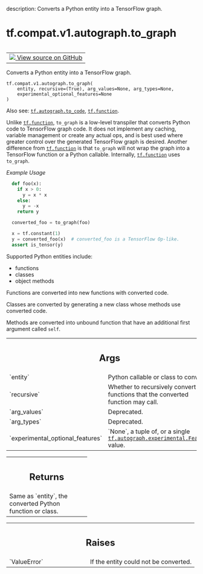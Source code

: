 description: Converts a Python entity into a TensorFlow graph.

<div itemscope itemtype="http://developers.google.com/ReferenceObject">
<meta itemprop="name" content="tf.compat.v1.autograph.to_graph" />
<meta itemprop="path" content="Stable" />
</div>

# tf.compat.v1.autograph.to_graph

<!-- Insert buttons and diff -->

<table class="tfo-notebook-buttons tfo-api nocontent" align="left">
<td>
  <a target="_blank" href="https://github.com/tensorflow/tensorflow/blob/r2.4/tensorflow/python/autograph/impl/api.py#L756-L824">
    <img src="https://www.tensorflow.org/images/GitHub-Mark-32px.png" />
    View source on GitHub
  </a>
</td>
</table>



Converts a Python entity into a TensorFlow graph.

<pre class="devsite-click-to-copy prettyprint lang-py tfo-signature-link">
<code>tf.compat.v1.autograph.to_graph(
    entity, recursive=(True), arg_values=None, arg_types=None,
    experimental_optional_features=None
)
</code></pre>



<!-- Placeholder for "Used in" -->

Also see: <a href="../../../../tf/autograph/to_code.md"><code>tf.autograph.to_code</code></a>, <a href="../../../../tf/function.md"><code>tf.function</code></a>.

Unlike <a href="../../../../tf/function.md"><code>tf.function</code></a>, `to_graph` is a low-level transpiler that converts
Python code to TensorFlow graph code. It does not implement any caching,
variable management or create any actual ops, and is best used where greater
control over the generated TensorFlow graph is desired. Another difference
from <a href="../../../../tf/function.md"><code>tf.function</code></a> is that `to_graph` will not wrap the graph into a
TensorFlow function or a Python callable. Internally, <a href="../../../../tf/function.md"><code>tf.function</code></a> uses
`to_graph`.

_Example Usage_

```python
  def foo(x):
    if x > 0:
      y = x * x
    else:
      y = -x
    return y

  converted_foo = to_graph(foo)

  x = tf.constant(1)
  y = converted_foo(x)  # converted_foo is a TensorFlow Op-like.
  assert is_tensor(y)
```

Supported Python entities include:
  * functions
  * classes
  * object methods

Functions are converted into new functions with converted code.

Classes are converted by generating a new class whose methods use converted
code.

Methods are converted into unbound function that have an additional first
argument called `self`.

<!-- Tabular view -->
 <table class="responsive fixed orange">
<colgroup><col width="214px"><col></colgroup>
<tr><th colspan="2"><h2 class="add-link">Args</h2></th></tr>

<tr>
<td>
`entity`
</td>
<td>
Python callable or class to convert.
</td>
</tr><tr>
<td>
`recursive`
</td>
<td>
Whether to recursively convert any functions that the converted
function may call.
</td>
</tr><tr>
<td>
`arg_values`
</td>
<td>
Deprecated.
</td>
</tr><tr>
<td>
`arg_types`
</td>
<td>
Deprecated.
</td>
</tr><tr>
<td>
`experimental_optional_features`
</td>
<td>
`None`, a tuple of, or a single
<a href="../../../../tf/autograph/experimental/Feature.md"><code>tf.autograph.experimental.Feature</code></a> value.
</td>
</tr>
</table>



<!-- Tabular view -->
 <table class="responsive fixed orange">
<colgroup><col width="214px"><col></colgroup>
<tr><th colspan="2"><h2 class="add-link">Returns</h2></th></tr>
<tr class="alt">
<td colspan="2">
Same as `entity`, the converted Python function or class.
</td>
</tr>

</table>



<!-- Tabular view -->
 <table class="responsive fixed orange">
<colgroup><col width="214px"><col></colgroup>
<tr><th colspan="2"><h2 class="add-link">Raises</h2></th></tr>

<tr>
<td>
`ValueError`
</td>
<td>
If the entity could not be converted.
</td>
</tr>
</table>

